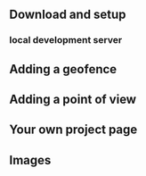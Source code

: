 ## Download and setup

### local development server

## Adding a geofence

## Adding a point of view

## Your own project page

## Images